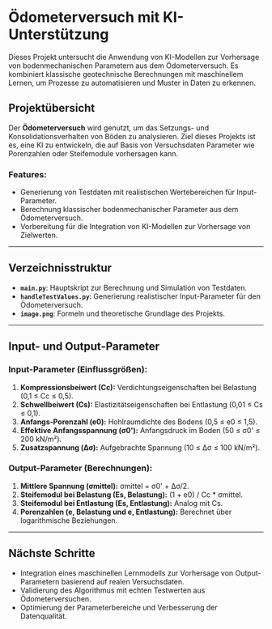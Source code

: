 
# Ödometerversuch mit KI-Unterstützung

Dieses Projekt untersucht die Anwendung von KI-Modellen zur Vorhersage von bodenmechanischen Parametern aus dem Ödometerversuch. Es kombiniert klassische geotechnische Berechnungen mit maschinellem Lernen, um Prozesse zu automatisieren und Muster in Daten zu erkennen.

## Projektübersicht
Der **Ödometerversuch** wird genutzt, um das Setzungs- und Konsolidationsverhalten von Böden zu analysieren. Ziel dieses Projekts ist es, eine KI zu entwickeln, die auf Basis von Versuchsdaten Parameter wie Porenzahlen oder Steifemodule vorhersagen kann.

### Features:
- Generierung von Testdaten mit realistischen Wertebereichen für Input-Parameter.
- Berechnung klassischer bodenmechanischer Parameter aus dem Ödometerversuch.
- Vorbereitung für die Integration von KI-Modellen zur Vorhersage von Zielwerten.

---

## Verzeichnisstruktur
- **`main.py`**: Hauptskript zur Berechnung und Simulation von Testdaten.
- **`handleTestValues.py`**: Generierung realistischer Input-Parameter für den Ödometerversuch.
- **`image.png`**: Formeln und theoretische Grundlage des Projekts.

---

## Input- und Output-Parameter

### Input-Parameter (Einflussgrößen):
1. **Kompressionsbeiwert (Cc):** Verdichtungseigenschaften bei Belastung (0,1 ≤ Cc ≤ 0,5).
2. **Schwellbeiwert (Cs):** Elastizitätseigenschaften bei Entlastung (0,01 ≤ Cs ≤ 0,1).
3. **Anfangs-Porenzahl (e0):** Hohlraumdichte des Bodens (0,5 ≤ e0 ≤ 1,5).
4. **Effektive Anfangsspannung (σ0'):** Anfangsdruck im Boden (50 ≤ σ0' ≤ 200 kN/m²).
5. **Zusatzspannung (Δσ):** Aufgebrachte Spannung (10 ≤ Δσ ≤ 100 kN/m²).

### Output-Parameter (Berechnungen):
1. **Mittlere Spannung (σmittel):** σmittel = σ0' + Δσ/2.
2. **Steifemodul bei Belastung (Es, Belastung):** (1 + e0) / Cc * σmittel.
3. **Steifemodul bei Entlastung (Es, Entlastung):** Analog mit Cs.
4. **Porenzahlen (e, Belastung und e, Entlastung):** Berechnet über logarithmische Beziehungen.


---

## Nächste Schritte
- Integration eines maschinellen Lernmodells zur Vorhersage von Output-Parametern basierend auf realen Versuchsdaten.
- Validierung des Algorithmus mit echten Testwerten aus Ödometerversuchen.
- Optimierung der Parameterbereiche und Verbesserung der Datenqualität.
